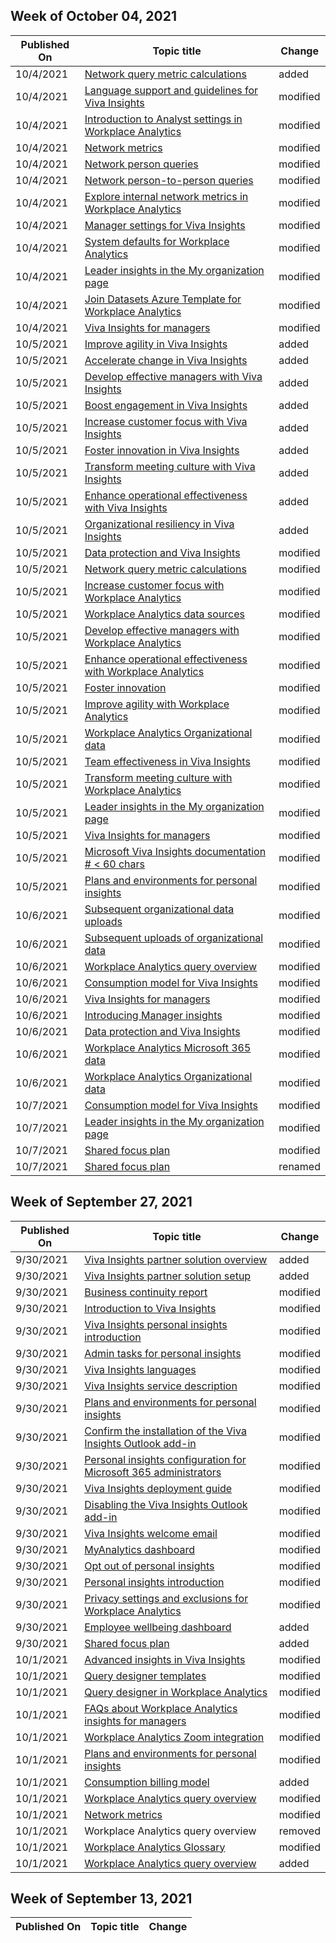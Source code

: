 <!-- This file is generated automatically each week. Changes made to this file will be overwritten.-->



## Week of October 04, 2021


| Published On |Topic title | Change |
|------|------------|--------|
| 10/4/2021 | [Network query metric calculations](/viva/insights/tutorials/ona-metric-calculations) | added |
| 10/4/2021 | [Language support and guidelines for Viva Insights](/viva/insights/overview/supported-languages) | modified |
| 10/4/2021 | [Introduction to Analyst settings in Workplace Analytics](/viva/insights/tutorials/exclusions-introduction) | modified |
| 10/4/2021 | [Network metrics](/viva/insights/tutorials/ona-metrics) | modified |
| 10/4/2021 | [Network person queries](/viva/insights/tutorials/ona-person-query) | modified |
| 10/4/2021 | [Network person-to-person queries](/viva/insights/tutorials/ona-person-to-person-query) | modified |
| 10/4/2021 | [Explore internal network metrics in Workplace Analytics](/viva/insights/use/explore-metrics-internal-networks) | modified |
| 10/4/2021 | [Manager settings for Viva Insights](/viva/insights/use/manager-settings) | modified |
| 10/4/2021 | [System defaults for Workplace Analytics](/viva/insights/use/system-defaults) | modified |
| 10/4/2021 | [Leader insights in the My organization page](/viva/insights/use/viva-insights-my-org) | modified |
| 10/4/2021 | [Join Datasets Azure Template for Workplace Analytics](/viva/insights/azure-templates/join-datasets) | modified |
| 10/4/2021 | [Viva Insights for managers](/viva/insights/use/viva-insights-my-team) | modified |
| 10/5/2021 | [Improve agility in Viva Insights](/viva/insights/use/agility) | added |
| 10/5/2021 | [Accelerate change in Viva Insights](/viva/insights/use/change) | added |
| 10/5/2021 | [Develop effective managers with Viva Insights](/viva/insights/use/effective-managers) | added |
| 10/5/2021 | [Boost engagement in Viva Insights](/viva/insights/use/engagement) | added |
| 10/5/2021 | [Increase customer focus with Viva Insights](/viva/insights/use/icustomer-focus) | added |
| 10/5/2021 | [Foster innovation in Viva Insights](/viva/insights/use/innovation) | added |
| 10/5/2021 | [Transform meeting culture with Viva Insights](/viva/insights/use/meeting-culture) | added |
| 10/5/2021 | [Enhance operational effectiveness with Viva Insights](/viva/insights/use/operational) | added |
| 10/5/2021 | [Organizational resiliency in Viva Insights](/viva/insights/use/resiliency) | added |
| 10/5/2021 | [Data protection and Viva Insights](/viva/insights/privacy/data-protection-intro) | modified |
| 10/5/2021 | [Network query metric calculations](/viva/insights/tutorials/ona-metric-calculations) | modified |
| 10/5/2021 | [Increase customer focus with Workplace Analytics](/viva/insights/use/customer-focus) | modified |
| 10/5/2021 | [Workplace Analytics data sources](/viva/insights/use/data-sourcesv2) | modified |
| 10/5/2021 | [Develop effective managers with Workplace Analytics](/viva/insights/use/develop-managers) | modified |
| 10/5/2021 | [Enhance operational effectiveness with Workplace Analytics](/viva/insights/use/effective-operations) | modified |
| 10/5/2021 | [Foster innovation](/viva/insights/use/foster-innovation) | modified |
| 10/5/2021 | [Improve agility with Workplace Analytics](/viva/insights/use/improve-agility) | modified |
| 10/5/2021 | [Workplace Analytics Organizational data](/viva/insights/use/organizational-data) | modified |
| 10/5/2021 | [Team effectiveness in Viva Insights](/viva/insights/use/team-effectiveness) | modified |
| 10/5/2021 | [Transform meeting culture with Workplace Analytics](/viva/insights/use/transform-meetings) | modified |
| 10/5/2021 | [Leader insights in the My organization page](/viva/insights/use/viva-insights-my-org) | modified |
| 10/5/2021 | [Viva Insights for managers](/viva/insights/use/viva-insights-my-team) | modified |
| 10/5/2021 | [Microsoft Viva Insights documentation # < 60 chars](/viva/insights/index) | modified |
| 10/5/2021 | [Plans and environments for personal insights](/viva/insights/personal/overview/plans-environments) | modified |
| 10/6/2021 | [Subsequent organizational data uploads](/viva/insights/setup/upload-organizational-data) | modified |
| 10/6/2021 | [Subsequent uploads of organizational data](/viva/insights/setup/upload-organizational-data2) | modified |
| 10/6/2021 | [Workplace Analytics query overview](/viva/insights/tutorials/query-basics) | modified |
| 10/6/2021 | [Consumption model for Viva Insights](/viva/insights/tutorials/consump-model) | modified |
| 10/6/2021 | [Viva Insights for managers](/viva/insights/use/viva-insights-my-team) | modified |
| 10/6/2021 | [Introducing Manager insights](/viva/insights/manager-insights/introduction) | modified |
| 10/6/2021 | [Data protection and Viva Insights](/viva/insights/privacy/data-protection-intro) | modified |
| 10/6/2021 | [Workplace Analytics Microsoft 365 data](/viva/insights/use/office-365-data) | modified |
| 10/6/2021 | [Workplace Analytics Organizational data](/viva/insights/use/organizational-data) | modified |
| 10/7/2021 | [Consumption model for Viva Insights](/viva/insights/tutorials/consump-model) | modified |
| 10/7/2021 | [Leader insights in the My organization page](/viva/insights/use/viva-insights-my-org) | modified |
| 10/7/2021 | [Shared focus plan](/viva/insights/personal/use/shared-focus-plan) | modified |
| 10/7/2021 | [Shared focus plan](/viva/insights/personal/teams/shared-focus-plan) | renamed |


## Week of September 27, 2021


| Published On |Topic title | Change |
|------|------------|--------|
| 9/30/2021 | [Viva Insights partner solution overview](/viva/insights/hybrid-partners/partner-overview) | added |
| 9/30/2021 | [Viva Insights partner solution setup](/viva/insights/hybrid-partners/partner-setup) | added |
| 9/30/2021 | [Business continuity report](/viva/insights/tutorials/bcrps) | modified |
| 9/30/2021 | [Introduction to Viva Insights](/viva/insights/introduction) | modified |
| 9/30/2021 | [Viva Insights personal insights introduction](/viva/insights/personal/mya-landing-page) | modified |
| 9/30/2021 | [Admin tasks for personal insights](/viva/insights/personal/overview/mya-for-admins) | modified |
| 9/30/2021 | [Viva Insights languages](/viva/insights/personal/overview/mya-languages) | modified |
| 9/30/2021 | [Viva Insights service description](/viva/insights/personal/overview/mya-service-description) | modified |
| 9/30/2021 | [Plans and environments for personal insights](/viva/insights/personal/overview/plans-environments) | modified |
| 9/30/2021 | [Confirm the installation of the Viva Insights Outlook add-in](/viva/insights/personal/setup/verify-add-in) | modified |
| 9/30/2021 | [Personal insights configuration for Microsoft 365 administrators](/viva/insights/personal/setup/configure) | modified |
| 9/30/2021 | [Viva Insights deployment guide](/viva/insights/personal/setup/deployment-guide) | modified |
| 9/30/2021 | [Disabling the Viva Insights Outlook add-in](/viva/insights/personal/setup/mya-disable-insights) | modified |
| 9/30/2021 | [Viva Insights welcome email](/viva/insights/personal/use/mya-welcome-email) | modified |
| 9/30/2021 | [MyAnalytics dashboard](/viva/insights/personal/use/dashboard-2) | modified |
| 9/30/2021 | [Opt out of personal insights](/viva/insights/personal/use/opt-out-of-mya) | modified |
| 9/30/2021 | [Personal insights introduction](/viva/insights/personal/introduction) | modified |
| 9/30/2021 | [Privacy settings and exclusions for Workplace Analytics](/viva/insights/use/privacy-settings) | modified |
| 9/30/2021 | [Employee wellbeing dashboard](/viva/insights/tutorials/power-bi-wellbeing) | added |
| 9/30/2021 | [Shared focus plan](/viva/insights/personal/use/shared-focus-plan) | added |
| 10/1/2021 | [Advanced insights in Viva Insights](/viva/insights/overview/get-started) | modified |
| 10/1/2021 | [Query designer templates](/viva/insights/tutorials/power-bi-intro) | modified |
| 10/1/2021 | [Query designer in Workplace Analytics](/viva/insights/tutorials/query-designer) | modified |
| 10/1/2021 | [FAQs about Workplace Analytics insights for managers](/viva/insights/use/insight-faqs) | modified |
| 10/1/2021 | [Workplace Analytics Zoom integration](/viva/insights/use/zoom) | modified |
| 10/1/2021 | [Plans and environments for personal insights](/viva/insights/personal/overview/plans-environments) | modified |
| 10/1/2021 | [Consumption billing model](/viva/insights/tutorials/consump-model) | added |
| 10/1/2021 | [Workplace Analytics query overview](/viva/insights/tutorials/query-basics) | modified |
| 10/1/2021 | [Network metrics](/viva/insights/tutorials/ona-metrics) | modified |
| 10/1/2021 | Workplace Analytics query overview | removed |
| 10/1/2021 | [Workplace Analytics Glossary](/viva/insights/use/glossary) | modified |
| 10/1/2021 | [Workplace Analytics query overview](/viva/insights/tutorials/query-basics2) | added |


## Week of September 13, 2021


| Published On |Topic title | Change |
|------|------------|--------|
